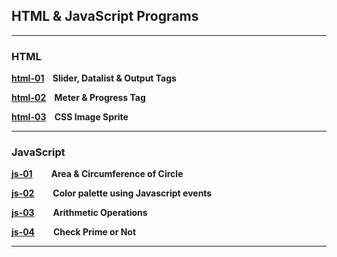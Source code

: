 ## HTML & JavaScript Programs

---


### HTML

**[html-01](https://codebeautify.org/real-time-html-editor?url=https://raw.githubusercontent.com/ashishantonytsr/bca-lab/origin/SEM-05-PHP/html_css_js/html-01.html) &nbsp;&nbsp;	Slider, Datalist & Output Tags**

**[html-02](https://codebeautify.org/real-time-html-editor?url=https://raw.githubusercontent.com/ashishantonytsr/bca-lab/origin/SEM-05-PHP/html_css_js/html-02.html) &nbsp;&nbsp;	Meter & Progress Tag**

**[html-03](https://codebeautify.org/real-time-html-editor?url=https://raw.githubusercontent.com/ashishantonytsr/bca-lab/origin/SEM-05-PHP/html_css_js/html-03.html) &nbsp;&nbsp;	CSS Image Sprite**

---
### JavaScript

**[js-01](https://codebeautify.org/real-time-html-editor?url=https://raw.githubusercontent.com/ashishantonytsr/bca-lab/origin/SEM-05-PHP/html_css_js/js-01.html) &nbsp;&nbsp;&nbsp;&nbsp;&nbsp;&nbsp;&nbsp;	Area & Circumference of Circle**

**[js-02](https://codebeautify.org/real-time-html-editor?url=https://raw.githubusercontent.com/ashishantonytsr/bca-lab/origin/SEM-05-PHP/html_css_js/js-02.html) &nbsp;&nbsp;&nbsp;&nbsp;&nbsp;&nbsp;&nbsp; Color palette	using Javascript events**

**[js-03](https://codebeautify.org/real-time-html-editor?url=https://raw.githubusercontent.com/ashishantonytsr/bca-lab/origin/SEM-05-PHP/html_css_js/js-03.html) &nbsp;&nbsp;&nbsp;&nbsp;&nbsp;&nbsp;&nbsp;	Arithmetic Operations**

**[js-04](https://codebeautify.org/real-time-html-editor?url=https://raw.githubusercontent.com/ashishantonytsr/bca-lab/origin/SEM-05-PHP/html_css_js/js-04.html) &nbsp;&nbsp;&nbsp;&nbsp;&nbsp;&nbsp;&nbsp;	Check Prime or Not**

---